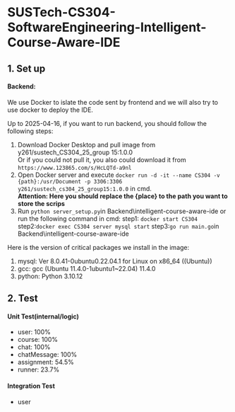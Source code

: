 # SUSTech-CS304-SoftwareEngineering-Intelligent-Course-Aware-IDE

## 1. Set up

#### Backend:

We use Docker to islate the code sent by frontend and we will also try to use docker to deploy the IDE.

Up to 2025-04-16, if you want to run backend, you should follow the following steps:

1. Download Docker Desktop and pull image from y261/sustech_CS304_25_group 15:1.0.0  
   Or if you could not pull it, you also could download it from ```https://www.123865.com/s/HcLQTd-a9nl```
2. Open Docker server and execute ``docker run -d -it --name CS304 -v {path}:/usr/Document -p 3306:3306 y261/sustech_cs304_25_group15:1.0.0`` in cmd.  
   **Attention: Here you should replace the {place} to the path you want to store the scrips**
3. Run ``python server_setup.py``in Backend\intelligent-course-aware-ide or run the following command in cmd:
   step1: ``docker start CS304``
   step2:``docker exec CS304 server mysql start``
   step3:``go run main.go``in Backend\intelligent-course-aware-ide

Here is the version of critical packages we install in the image:

1. mysql: Ver 8.0.41-0ubuntu0.22.04.1 for Linux on x86_64 ((Ubuntu))
2. gcc: gcc (Ubuntu 11.4.0-1ubuntu1~22.04) 11.4.0
3. python: Python 3.10.12

## 2. Test

#### Unit Test(internal/logic)

+ user: 100%
+ course: 100%
+ chat: 100%
+ chatMessage: 100%
+ assignment: 54.5%
+ runner: 23.7%

#### Integration Test

+ user
